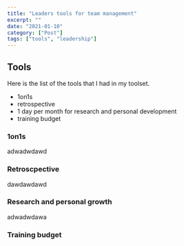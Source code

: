 ```yaml
---
title: "Leaders tools for team management"
excerpt: ""
date: "2021-01-10"
category: ["Post"]
tags: ["tools", "leadership"]
---
```


## Tools

Here is the list of the tools that I had in my toolset.

- 1on1s
- retrospective
- 1 day per month for research and personal development
- training budget

### 1on1s

adwadwdawd

### Retroscpective

dawdawdawd

### Research and personal growth

adwadwdawa

### Training budget
